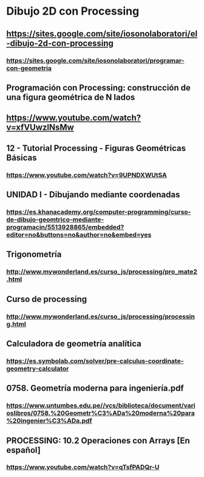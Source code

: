 # Dibujo 2D con Processing
## https://sites.google.com/site/iosonolaboratori/el-dibujo-2d-con-processing
### https://sites.google.com/site/iosonolaboratori/programar-con-geometria

## Programación con Processing: construcción de una figura geométrica de N lados
## https://www.youtube.com/watch?v=xfVUwzlNsMw

## 12 - Tutorial Processing - Figuras Geométricas Básicas
### https://www.youtube.com/watch?v=9UPNDXWUtSA 

## UNIDAD I - Dibujando mediante coordenadas
### https://es.khanacademy.org/computer-programming/curso-de-dibujo-geomtrico-mediante-programacin/5513928865/embedded?editor=no&buttons=no&author=no&embed=yes

## Trigonometría
### http://www.mywonderland.es/curso_js/processing/pro_mate2.html

## Curso de processing
### http://www.mywonderland.es/curso_js/processing/processing.html

## Calculadora de geometría analítica
### https://es.symbolab.com/solver/pre-calculus-coordinate-geometry-calculator

## 0758. Geometría moderna para ingeniería.pdf
### https://www.untumbes.edu.pe//vcs/biblioteca/document/varioslibros/0758.%20Geometr%C3%ADa%20moderna%20para%20ingenier%C3%ADa.pdf

## PROCESSING: 10.2 Operaciones con Arrays [En español]
### https://www.youtube.com/watch?v=qTsfPADQr-U

